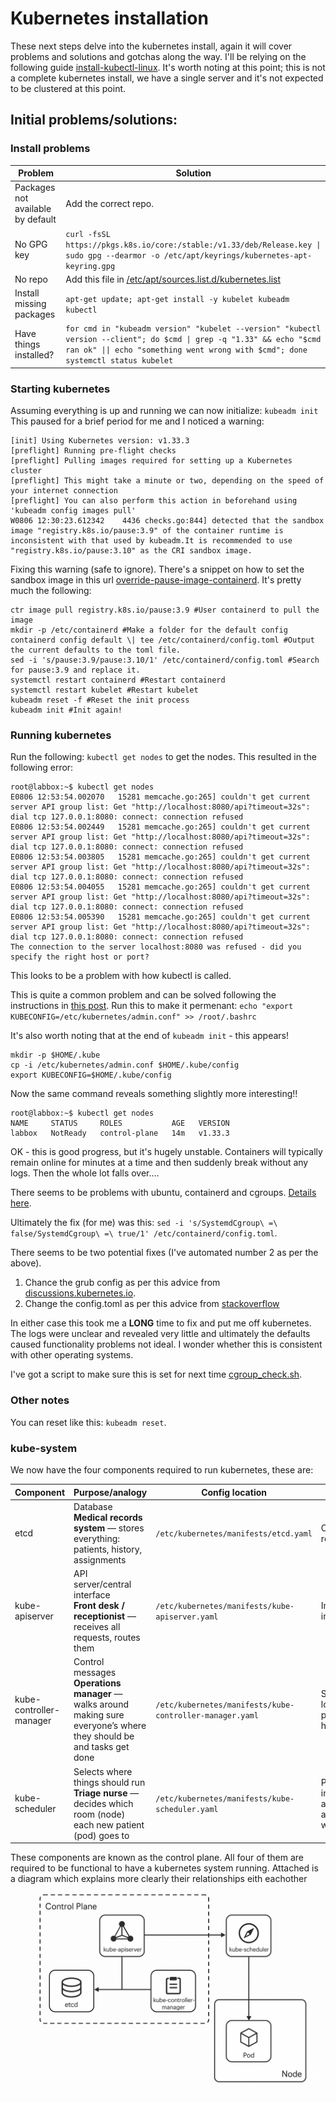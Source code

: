 # Kubernetes installation

These next steps delve into the kubernetes install, again it will cover problems and solutions and gotchas along the way. I'll be relying on the following guide [install-kubectl-linux](https://kubernetes.io/docs/tasks/tools/install-kubectl-linux/).
It's worth noting at this point; this is not a complete kubernetes install, we have a single server and it's not expected to be clustered at this point. 

## Initial problems/solutions:

### Install problems
| Problem    | Solution |
| --------- | ------- |
| Packages not available by default | Add the correct repo. |
| No GPG key| `curl -fsSL https://pkgs.k8s.io/core:/stable:/v1.33/deb/Release.key \| sudo gpg --dearmor -o /etc/apt/keyrings/kubernetes-apt-keyring.gpg`|
| No repo| Add this file in [/etc/apt/sources.list.d/kubernetes.list](configs/kubernetes.list) |
| Install missing packages| `apt-get update; apt-get install -y kubelet kubeadm kubectl`|
| Have things installed? | `for cmd in "kubeadm version" "kubelet --version" "kubectl version --client"; do $cmd \| grep -q "1.33" && echo "$cmd ran ok" \|\| echo "something went wrong with $cmd"; done`<br>`systemctl status kubelet` |

### Starting kubernetes
Assuming everything is up and running we can now initialize:
`kubeadm init`
This paused for a brief period for me and I noticed a warning: 
```
[init] Using Kubernetes version: v1.33.3
[preflight] Running pre-flight checks
[preflight] Pulling images required for setting up a Kubernetes cluster
[preflight] This might take a minute or two, depending on the speed of your internet connection
[preflight] You can also perform this action in beforehand using 'kubeadm config images pull'
W0806 12:30:23.612342    4436 checks.go:844] detected that the sandbox image "registry.k8s.io/pause:3.9" of the container runtime is inconsistent with that used by kubeadm.It is recommended to use "registry.k8s.io/pause:3.10" as the CRI sandbox image.
```
Fixing this warning (safe to ignore).
There's a snippet on how to set the sandbox image in this url [override-pause-image-containerd](https://kubernetes.io/docs/setup/production-environment/container-runtimes/#override-pause-image-containerd).
It's pretty much the following:
```
ctr image pull registry.k8s.io/pause:3.9 #User containerd to pull the image
mkdir -p /etc/containerd #Make a folder for the default config
containerd config default \| tee /etc/containerd/config.toml #Output the current defaults to the toml file.
sed -i 's/pause:3.9/pause:3.10/1' /etc/containerd/config.toml #Search for pause:3.9 and replace it.
systemctl restart containerd #Restart containerd
systemctl restart kubelet #Restart kubelet
kubeadm reset -f #Reset the init process
kubeadm init #Init again!
```

### Running kubernetes

Run the following: `kubectl get nodes` to get the nodes. This resulted in the following error:
```
root@labbox:~$ kubectl get nodes
E0806 12:53:54.002070   15281 memcache.go:265] couldn't get current server API group list: Get "http://localhost:8080/api?timeout=32s": dial tcp 127.0.0.1:8080: connect: connection refused
E0806 12:53:54.002449   15281 memcache.go:265] couldn't get current server API group list: Get "http://localhost:8080/api?timeout=32s": dial tcp 127.0.0.1:8080: connect: connection refused
E0806 12:53:54.003805   15281 memcache.go:265] couldn't get current server API group list: Get "http://localhost:8080/api?timeout=32s": dial tcp 127.0.0.1:8080: connect: connection refused
E0806 12:53:54.004055   15281 memcache.go:265] couldn't get current server API group list: Get "http://localhost:8080/api?timeout=32s": dial tcp 127.0.0.1:8080: connect: connection refused
E0806 12:53:54.005390   15281 memcache.go:265] couldn't get current server API group list: Get "http://localhost:8080/api?timeout=32s": dial tcp 127.0.0.1:8080: connect: connection refused
The connection to the server localhost:8080 was refused - did you specify the right host or port?
```
This looks to be a problem with how kubectl is called.

This is quite a common problem and can be solved following the instructions in [this post](https://discuss.kubernetes.io/t/couldnt-get-current-server-api-group-list-get-http-localhost-8080-api-timeout-32s-dial-tcp-127-0-0-1-connect-connection-refused/25471/5).
Run this to make it permenant: `echo "export KUBECONFIG=/etc/kubernetes/admin.conf" >> /root/.bashrc`

It's also worth noting that at the end of `kubeadm init` - this appears!
```
mkdir -p $HOME/.kube
cp -i /etc/kubernetes/admin.conf $HOME/.kube/config
export KUBECONFIG=$HOME/.kube/config
```
Now the same command reveals something slightly more interesting!!
```
root@labbox:~$ kubectl get nodes
NAME     STATUS     ROLES           AGE   VERSION
labbox   NotReady   control-plane   14m   v1.33.3
```

OK - this is good progress, but it's hugely unstable. Containers will typically remain online for minutes at a time and then suddenly break without any logs. Then the whole lot falls over....

There seems to be problems with ubuntu, containerd and cgroups. [Details here](https://gjhenrique.com/cgroups-k8s/).

Ultimately the fix (for me) was this: `sed -i 's/SystemdCgroup\ =\ false/SystemdCgroup\ =\ true/1' /etc/containerd/config.toml`. 

There seems to be two potential fixes (I've automated number 2 as per the above). 

  1. Chance the grub config as per this advice from [discussions.kubernetes.io](https://discuss.kubernetes.io/t/why-does-etcd-fail-with-debian-bullseye-kernel/19696/5).
  2. Change the config.toml as per this advice from [stackoverflow](https://stackoverflow.com/a/74695838/486670)

In either case this took me a **LONG** time to fix and put me off kubernetes. The logs were unclear and revealed very little and ultimately the defaults caused functionality problems not ideal. I wonder whether this is consistent with other operating systems.

I've got a script to make sure this is set for next time [cgroup_check.sh](validation/cgroup_check.sh).

### Other notes
You can reset like this: `kubeadm reset`.

### kube-system
We now have the four components required to run kubernetes, these are:

| Component    | Purpose/analogy | Config location | When it fails | 
| ------------ | ------- | --------------- | ------------- |
| etcd         | Database<br>**Medical records system** — stores everything: patients, history, assignments| `/etc/kubernetes/manifests/etcd.yaml` | Cluster becomes readonly | 
| kube-apiserver | API server/central interface<br>**Front desk / receptionist** — receives all requests, routes them | `/etc/kubernetes/manifests/kube-apiserver.yaml` | Interactivity is impossible | 
| kube-controller-manager | Control messages<br>**Operations manager** — walks around making sure everyone’s where they should be and tasks get done | `/etc/kubernetes/manifests/kube-controller-manager.yaml` | State is lost/inconsistent, pods don't self heal | 
| kube-scheduler | Selects where things should run<br>**Triage nurse** — decides which room (node) each new patient (pod) goes to| `/etc/kubernetes/manifests/kube-scheduler.yaml` | Pods remaining in `pending` state and are not allocated to workers |

These components are known as the control plane. All four of them are required to be functional to have a kubernetes system running.
Attached is a diagram which explains more clearly their relationships eith eachother
![Kubernetes Architecture](diagrams/kube-system.png)
